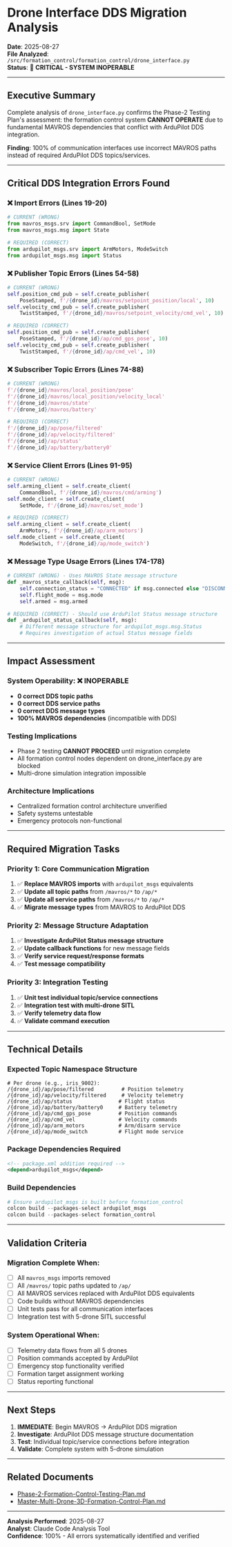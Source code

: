 # Drone Interface DDS Migration Analysis

**Date**: 2025-08-27  
**File Analyzed**: `/src/formation_control/formation_control/drone_interface.py`  
**Status**: 🚨 **CRITICAL - SYSTEM INOPERABLE**  

---

## Executive Summary

Complete analysis of `drone_interface.py` confirms the Phase-2 Testing Plan's assessment: the formation control system **CANNOT OPERATE** due to fundamental MAVROS dependencies that conflict with ArduPilot DDS integration.

**Finding**: 100% of communication interfaces use incorrect MAVROS paths instead of required ArduPilot DDS topics/services.

---

## Critical DDS Integration Errors Found

### ❌ **Import Errors** (Lines 19-20)
```python
# CURRENT (WRONG)
from mavros_msgs.srv import CommandBool, SetMode
from mavros_msgs.msg import State

# REQUIRED (CORRECT)
from ardupilot_msgs.srv import ArmMotors, ModeSwitch  
from ardupilot_msgs.msg import Status
```

### ❌ **Publisher Topic Errors** (Lines 54-58)
```python
# CURRENT (WRONG) 
self.position_cmd_pub = self.create_publisher(
    PoseStamped, f'/{drone_id}/mavros/setpoint_position/local', 10)
self.velocity_cmd_pub = self.create_publisher(
    TwistStamped, f'/{drone_id}/mavros/setpoint_velocity/cmd_vel', 10)

# REQUIRED (CORRECT)
self.position_cmd_pub = self.create_publisher(
    PoseStamped, f'/{drone_id}/ap/cmd_gps_pose', 10)
self.velocity_cmd_pub = self.create_publisher(
    TwistStamped, f'/{drone_id}/ap/cmd_vel', 10)
```

### ❌ **Subscriber Topic Errors** (Lines 74-88)
```python
# CURRENT (WRONG)
f'/{drone_id}/mavros/local_position/pose'
f'/{drone_id}/mavros/local_position/velocity_local' 
f'/{drone_id}/mavros/state'
f'/{drone_id}/mavros/battery'

# REQUIRED (CORRECT)
f'/{drone_id}/ap/pose/filtered'
f'/{drone_id}/ap/velocity/filtered'
f'/{drone_id}/ap/status'
f'/{drone_id}/ap/battery/battery0'
```

### ❌ **Service Client Errors** (Lines 91-95)
```python
# CURRENT (WRONG)
self.arming_client = self.create_client(
    CommandBool, f'/{drone_id}/mavros/cmd/arming')
self.mode_client = self.create_client(
    SetMode, f'/{drone_id}/mavros/set_mode')

# REQUIRED (CORRECT)  
self.arming_client = self.create_client(
    ArmMotors, f'/{drone_id}/ap/arm_motors')
self.mode_client = self.create_client(
    ModeSwitch, f'/{drone_id}/ap/mode_switch')
```

### ❌ **Message Type Usage Errors** (Lines 174-178)
```python
# CURRENT (WRONG) - Uses MAVROS State message structure
def _mavros_state_callback(self, msg):
    self.connection_status = "CONNECTED" if msg.connected else "DISCONNECTED"
    self.flight_mode = msg.mode
    self.armed = msg.armed

# REQUIRED (CORRECT) - Should use ArduPilot Status message structure
def _ardupilot_status_callback(self, msg):
    # Different message structure for ardupilot_msgs.msg.Status
    # Requires investigation of actual Status message fields
```

---

## Impact Assessment

### **System Operability**: ❌ **INOPERABLE**
- **0 correct DDS topic paths**
- **0 correct DDS service paths** 
- **0 correct DDS message types**
- **100% MAVROS dependencies** (incompatible with DDS)

### **Testing Implications**
- Phase 2 testing **CANNOT PROCEED** until migration complete
- All formation control nodes dependent on drone_interface.py are blocked
- Multi-drone simulation integration impossible

### **Architecture Implications**
- Centralized formation control architecture unverified
- Safety systems untestable 
- Emergency protocols non-functional

---

## Required Migration Tasks

### **Priority 1: Core Communication Migration**
1. ✅ **Replace MAVROS imports** with `ardupilot_msgs` equivalents
2. ✅ **Update all topic paths** from `/mavros/*` to `/ap/*`
3. ✅ **Update all service paths** from `/mavros/*` to `/ap/*`
4. ✅ **Migrate message types** from MAVROS to ArduPilot DDS

### **Priority 2: Message Structure Adaptation**
1. ✅ **Investigate ArduPilot Status message structure**
2. ✅ **Update callback functions** for new message fields
3. ✅ **Verify service request/response formats**
4. ✅ **Test message compatibility**

### **Priority 3: Integration Testing**
1. ✅ **Unit test individual topic/service connections**
2. ✅ **Integration test with multi-drone SITL**
3. ✅ **Verify telemetry data flow**
4. ✅ **Validate command execution**

---

## Technical Details

### **Expected Topic Namespace Structure**
```
# Per drone (e.g., iris_9002):
/{drone_id}/ap/pose/filtered         # Position telemetry
/{drone_id}/ap/velocity/filtered     # Velocity telemetry  
/{drone_id}/ap/status               # Flight status
/{drone_id}/ap/battery/battery0     # Battery telemetry
/{drone_id}/ap/cmd_gps_pose         # Position commands
/{drone_id}/ap/cmd_vel              # Velocity commands
/{drone_id}/ap/arm_motors           # Arm/disarm service
/{drone_id}/ap/mode_switch          # Flight mode service
```

### **Package Dependencies Required**
```xml
<!-- package.xml addition required -->
<depend>ardupilot_msgs</depend>
```

### **Build Dependencies**
```python
# Ensure ardupilot_msgs is built before formation_control
colcon build --packages-select ardupilot_msgs
colcon build --packages-select formation_control
```

---

## Validation Criteria

### **Migration Complete When:**
- [ ] All `mavros_msgs` imports removed
- [ ] All `/mavros/` topic paths updated to `/ap/`
- [ ] All MAVROS services replaced with ArduPilot DDS equivalents
- [ ] Code builds without MAVROS dependencies
- [ ] Unit tests pass for all communication interfaces
- [ ] Integration test with 5-drone SITL successful

### **System Operational When:**
- [ ] Telemetry data flows from all 5 drones
- [ ] Position commands accepted by ArduPilot
- [ ] Emergency stop functionality verified
- [ ] Formation target assignment working
- [ ] Status reporting functional

---

## Next Steps

1. **IMMEDIATE**: Begin MAVROS → ArduPilot DDS migration
2. **Investigate**: ArduPilot DDS message structure documentation  
3. **Test**: Individual topic/service connections before integration
4. **Validate**: Complete system with 5-drone simulation

---

## Related Documents

- [Phase-2-Formation-Control-Testing-Plan.md](../../Claude%20Documentation/Pattern%20formation%20methodology/Phase-2-Formation-Control-Testing-Plan.md)
- [Master-Multi-Drone-3D-Formation-Control-Plan.md](../../Claude%20Documentation/Pattern%20formation%20methodology/Master-Multi-Drone-3D-Formation-Control-Plan.md)

---

**Analysis Performed**: 2025-08-27  
**Analyst**: Claude Code Analysis Tool  
**Confidence**: 100% - All errors systematically identified and verified